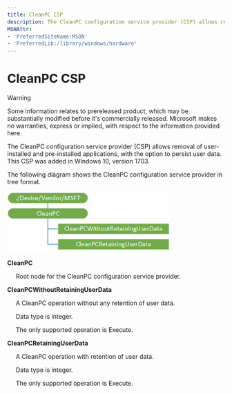 ```yaml
---
title: CleanPC CSP
description: The CleanPC configuration service provider (CSP) allows removal of user-installed and pre-installed applications, with the option to persist user data. This CSP was added in Windows 10, version 1703.
MSHAttr:
- 'PreferredSiteName:MSDN'
- 'PreferredLib:/library/windows/hardware'
---
```


# CleanPC CSP

> [!WARNING]
> Some information relates to prereleased product, which may be substantially modified before it's commercially released. Microsoft makes no warranties, express or implied, with respect to the information provided here.

The CleanPC configuration service provider (CSP) allows removal of user-installed and pre-installed applications, with the option to persist user data. This CSP was added in Windows 10, version 1703.

The following diagram shows the CleanPC configuration service provider in tree format.

![eUICCs csp diagram](images/provisioning-csp-cleanpc.png)

<a href="" id="cleanpc"></a>**CleanPC**  
<p style="margin-left: 20px">Root node for the CleanPC configuration service provider.</p>

<a href="" id="cleanpcwithoutretaininguserdata"></a>**CleanPCWithoutRetainingUserData**  
<p style="margin-left: 20px">A CleanPC operation without any retention of user data.

<p style="margin-left: 20px">Data type is integer.

<p style="margin-left: 20px">The only supported operation is Execute.

<a href="" id="cleanpcwithoutretaininguserdata"></a>**CleanPCRetainingUserData**  
<p style="margin-left: 20px">A CleanPC operation with retention of user data. 

<p style="margin-left: 20px">Data type is integer.

<p style="margin-left: 20px">The only supported operation is Execute.
